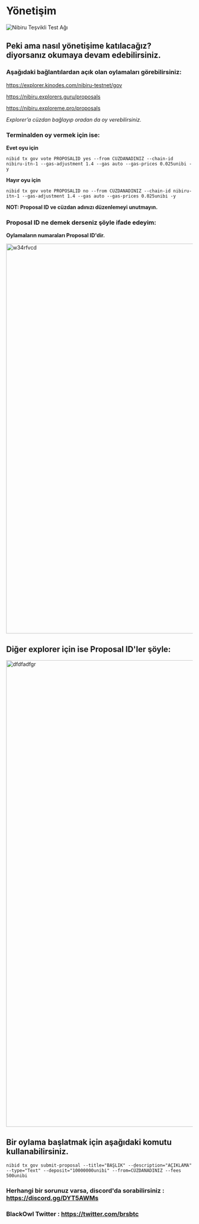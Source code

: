 # Yönetişim

![Nibiru Teşvikli Test Ağı](https://user-images.githubusercontent.com/107190154/230293388-fff9ce61-9c08-4107-9780-62afd581519e.png)

## Peki ama nasıl yönetişime katılacağız? diyorsanız okumaya devam edebilirsiniz.

### Aşağıdaki bağlantılardan açık olan oylamaları görebilirsiniz:

https://explorer.kjnodes.com/nibiru-testnet/gov 

https://nibiru.explorers.guru/proposals

https://nibiru.exploreme.pro/proposals

*Explorer’a cüzdan bağlayıp oradan da oy verebilirsiniz.*

### Terminalden oy vermek için ise:

**Evet oyu için**

```
nibid tx gov vote PROPOSALID yes --from CÜZDANADINIZ --chain-id nibiru-itn-1 --gas-adjustment 1.4 --gas auto --gas-prices 0.025unibi -y
```

**Hayır oyu için**

```
nibid tx gov vote PROPOSALID no --from CÜZDANADINIZ --chain-id nibiru-itn-1 --gas-adjustment 1.4 --gas auto --gas-prices 0.025unibi -y 
``` 

**NOT: Proposal ID ve cüzdan adınızı düzenlemeyi unutmayın.**

### Proposal ID ne demek derseniz şöyle ifade edeyim:

**Oylamaların numaraları Proposal ID'dir.**

<img width="1052" alt="w34rfvcd" src="https://user-images.githubusercontent.com/107190154/230294748-c18f0f4b-5ec5-4ad9-b8e8-a9a7011003f8.png">

## Diğer explorer için ise Proposal ID'ler şöyle:

<img width="1259" alt="dfdfadfgr" src="https://user-images.githubusercontent.com/107190154/230295472-dd29c510-22e7-4017-8563-d73bb67e65c7.png">

## Bir oylama başlatmak için aşağıdaki komutu kullanabilirsiniz.

``` 
nibid tx gov submit-proposal --title="BAŞLIK" --description="AÇIKLAMA" --type="Text" --deposit="10000000unibi" --from=CÜZDANADINIZ --fees 500unibi
``` 

### Herhangi bir sorunuz varsa, discord'da sorabilirsiniz : https://discord.gg/DYT5AWMs
### BlackOwl Twitter : https://twitter.com/brsbtc
